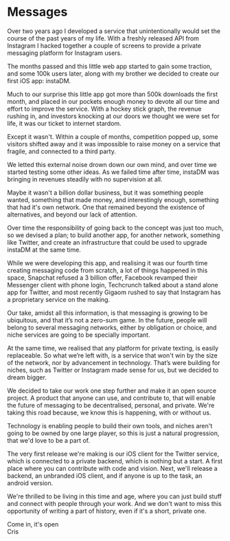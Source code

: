 # Messages

Over two years ago I developed a service that unintentionally would set the course of the past years of my life. With a freshly released API from Instagram I hacked together a couple of screens to provide a private messaging platform for Instagram users.

The months passed and this little web app started to gain some traction, and some 100k users later, along with my brother we decided to create our first iOS app: instaDM.

Much to our surprise this little app got more than 500k downloads the first month, and placed in our pockets enough money to devote all our time and effort to improve the service.  With a hockey stick graph, the revenue rushing in, and investors knocking at our doors we thought we were set for life, it was our ticket to internet stardom.

Except it wasn't. Within a couple of months, competition popped up, some visitors shifted away and it was impossible to raise money on a service that fragile, and connected to a third party.

We letted this external noise drown down our own mind, and over time we started testing some other ideas. As we failed time after time, instaDM was bringing in revenues steadily with no supervision at all.

Maybe it wasn't a billion dollar business, but it was something people wanted, something that made money, and interestingly enough, something that had it's own network. One that remained beyond the existence of alternatives, and beyond our lack of attention.

Over time the responsibility of going back to the concept was just too much, so we devised a plan; to build another app, for another network, something like Twitter, and create an infrastructure that could be used to upgrade instaDM at the same time.

While we were developing this app, and realising it was our fourth time creating messaging code from scratch, a lot of things happened in this space, Snapchat refused a 3 billion offer, Facebook revamped their Messenger client with phone login, Techcrunch talked about a stand alone app for Twitter, and most recently Gigaom rushed to say that Instagram has a proprietary service on the making.

Our take, amidst all this information, is that messaging is growing to be ubiquitous, and that it’s not a zero-sum game. In the future, people will belong to several messaging networks, either by obligation or choice, and niche services are going to be specially important.

At the same time, we realised that any platform for private texting, is easily replaceable. So what we’re left with, is a service that won't win by the size of the network, nor by advancement in technology. That’s were building for niches, such as Twitter or Instagram made sense for us, but we decided to dream bigger.

We decided to take our work one step further and make it an open source project. A product that anyone can use, and contribute to, that will enable the future of messaging to be decentralised, personal, and private. We're taking this road because, we know this is happening, with or without us.

Technology is enabling people to build their own tools, and niches aren't going to be owned by one large player, so this is just a natural progression, that we'd love to be a part of.

The very first release we're making is our iOS client for the Twitter service, which is connected to a private backend, which is nothing but a start. A first  place where you can contribute with code and vision. Next, we'll release a backend, an unbranded iOS client, and if anyone is up to the task, an android version.

We're thrilled to be living in this time and age, where you can just build stuff and connect with people through your work. And we don't want to miss this opportunity of writing a part of history, even if it's a short, private one.

Come in, it's open  
Cris